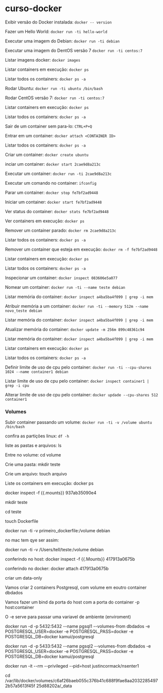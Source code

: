 # curso-docker

Exibir versão do Docker instalada: ````docker -- version````

Fazer um Hello World: ````docker run -ti hello-world````

Executar uma imagem do Debian: ````docker run -ti debian````

Executar uma imagem do DentOS versão 7 ```` docker run -ti centos:7 ````

Listar imagens docker: ````docker images````

Listar containers em execução: ````docker ps````

Listar todos os containers: ````docker ps -a````

Rodar Ubuntu: ````docker run -ti ubuntu /bin/bash````

Rodar CentOS versão 7: ````docker run -ti centos:7````

Listar containers em execução: ````docker ps````

Listar todos os containers: ````docker ps -a````

Sair de um container sem para-lo: ````CTRL+P+Q````

Entrar em um container: ````docker attach <CONTAINER ID>````

Listar todos os containers: ````docker ps -a````

Criar um container: ````docker create ubuntu````

inciar um container: ````docker start 2cae9d8a213c````

Executar um container: ````docker run -ti 2cae9d8a213c````

Executar um comando no container: ````ifconfig````

Parar um container: ````docker stop fe7bf2ad9448````

Iniciar um container: ````docker start fe7bf2ad9448````

Ver status do container: ````docker stats fe7bf2ad9448````

Ver containers em execução: ````docker ps````

Remover um container parado: ````docker rm 2cae9d8a213c````

Listar todos os containers: ````docker ps -a````

Remover um container que esteja em execução: ````docker rm -f fe7bf2ad9448````

Listar containers em execução: ````docker ps````

Listar todos os containers: ````docker ps -a````

Inspecionar um container: ````docker inspect 083606e5a077````

Nomear um container: ````docker run -ti --name teste debian````

Listar memória do container: ````docker inspect a4ba5ba4f099 | grep -i mem````

Atribuir memória a um container: ````docker run -ti --memory 512m --name novo_teste debian````

Listar memória do container: ````docker inspect a4ba5ba4f099 | grep -i mem````

Atualizar memória do container: ````docker update -m 256m 899c48361c94````

Listar memória do container: ````docker inspect a4ba5ba4f099 | grep -i mem````

Listar containers em execução: ````docker ps````

Listar todos os containers: ````docker ps -a````

Definir limite de uso de cpu pelo container: ````docker run -ti --cpu-shares 1024 --name container1 debian````

Listar limite de uso de cpu pelo container: ````docker inspect container1 | grep -i cpu````

Alterar limite de uso de cpu pelo container: ````docker updade --cpu-shares 512 container1````

### Volumes

Subir container passando um volume: ````docker run -ti -v /volume ubuntu /bin/bash````

confira as partições linux: ````df -h````

liste as pastas e arquivos: ls

Entre no volume: cd volume

Crie uma pasta: mkdir teste

Crie um arquivo: touch arquivo

Liste os containers em execução: docker ps

docker inspect -f {{.mounts}} 937ab35090e4

mkdir teste

cd teste

touch Dockerfile

docker run -ti -v primeiro_dockerfile:/volume debian

no mac tem qye ser assim: 

docker run -ti -v /Users/tell/teste:/volume debian

conferindo no host: docker inspect -f {{.Mounts}} 417913a0675b

conferindo no docker: docker attach 417913a0675b

criar um data-only

Vamos criar 2 containers Postgresql, com volume em eoutro container dbdados

Vamos fazer um bind da porta do host com a porta do container -p host:container

O -e serve para passar uma variavel de ambiente (enviroment)

docker run -d -p 5432:5432 --name pgsql1 --volumes-from dbdados -e POSTGRESQL_USER=docker -e POSTGRESQL_PASS=docker -e POSTGRESQL_DB=docker kamui/postgresql

docker run -d -p 5433:5432 --name pgsql2 --volumes-from dbdados -e POSTGRESQL_USER=docker -e POSTGRESQL_PASS=docker -e POSTGRESQL_DB=docker kamui/postgresql

docker run -it --rm --privileged --pid=host justincormack/nsenter1

cd /var/lib/docker/volumes/c6af26baeb055c376b41c688f9fae8aa20322854972b57a5613f45f
25d88202a/_data

